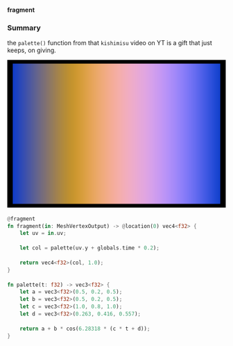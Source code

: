 #### fragment

### Summary

the `palette()` function from that `kishimisu` video on YT is a gift that just keeps, on giving.

![photo](screeenshot.png)

```rust
@fragment
fn fragment(in: MeshVertexOutput) -> @location(0) vec4<f32> {
    let uv = in.uv;

    let col = palette(uv.y + globals.time * 0.2);

    return vec4<f32>(col, 1.0);
}

fn palette(t: f32) -> vec3<f32> {
    let a = vec3<f32>(0.5, 0.2, 0.5);
    let b = vec3<f32>(0.5, 0.2, 0.5);
    let c = vec3<f32>(1.0, 0.8, 1.0);
    let d = vec3<f32>(0.263, 0.416, 0.557);

    return a + b * cos(6.28318 * (c * t + d));
}


```
